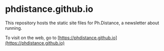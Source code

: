 # phdistance.github.io

This repository hosts the static site files for Ph.Distance, a newsletter about running.

To visit on the web, go to [https://phdistance.github.io](https://phdistance.github.io)
